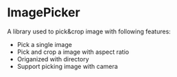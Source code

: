 # ImagePicker
A library used to pick&amp;crop image with following features:

 - Pick a single image
 - Pick and crop a image with aspect ratio
 - Origanized with directory
 - Support picking image with camera
